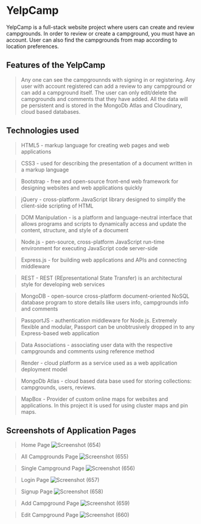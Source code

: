 # YelpCamp
YelpCamp is a full-stack website project where users can create and review campgrounds. In order to review or create a campground, you must have an account. User can also find the campgrounds from map according to location preferences.

## Features of the YelpCamp
> Any one can see the campgrounnds with signing in or registering.
> Any user with account registered can add a review to any campground or can add a campground itself.
> The user can only edit/delete the campgrounds and comments that they have added.
> All the data will pe persistent and is stored in the MongoDb Atlas and Cloudinary, cloud based databases.

## Technologies used
>HTML5 - markup language for creating web pages and web applications

>CSS3 - used for describing the presentation of a document written in a markup language

>Bootstrap - free and open-source front-end web framework for designing websites and web applications quickly

>jQuery - cross-platform JavaScript library designed to simplify the client-side scripting of HTML

>DOM Manipulation - is a platform and language-neutral interface that allows programs and scripts to dynamically access and update the content, structure, and style of a document

>Node.js - pen-source, cross-platform JavaScript run-time environment for executing JavaScript code server-side

>Express.js - for building web applications and APIs and connecting middleware

>REST - REST (REpresentational State Transfer) is an architectural style for developing web services

>MongoDB - open-source cross-platform document-oriented NoSQL database program to store details like users info, campgrounds info and comments

>PassportJS - authentication middleware for Node.js. Extremely flexible and modular, Passport can be unobtrusively dropped in to any Express-based web application

>Data Associations - associating user data with the respective campgrounds and comments using reference method

>Render - cloud platform as a service used as a web application deployment model

>MongoDb Atlas - cloud based data base used for storing collections: campgrounds, users, reviews.

>MapBox - Provider of custom online maps for websites and applications. In this project it is used for using cluster maps and pin maps.

## Screenshots of Application Pages
>Home Page
>![Screenshot (654)](https://github.com/SourabhMalviya9090/YelpCamp_FullStackProject/assets/142317647/6f5616fc-ac8b-40ff-94f7-2625d5ff341a)

>All Campgrounds Page
>![Screenshot (655)](https://github.com/SourabhMalviya9090/YelpCamp_FullStackProject/assets/142317647/e2e568e3-3bec-414a-94ad-e2d600e8ab12)

>Single Campground Page
>![Screenshot (656)](https://github.com/SourabhMalviya9090/YelpCamp_FullStackProject/assets/142317647/d9200e16-77bf-42d8-bcd6-588be724281d)

>Login Page
>![Screenshot (657)](https://github.com/SourabhMalviya9090/YelpCamp_FullStackProject/assets/142317647/ec92bd48-68ed-4c6f-a2c6-826837d97a1f)

>Signup Page
>![Screenshot (658)](https://github.com/SourabhMalviya9090/YelpCamp_FullStackProject/assets/142317647/af9a5415-b9fd-4f85-b532-cfe1f8d9c638)

> Add Campground Page
> ![Screenshot (659)](https://github.com/SourabhMalviya9090/YelpCamp_FullStackProject/assets/142317647/611c3a54-22cf-4466-abf3-b0dd874b3243)

> Edit Campground Page
> ![Screenshot (660)](https://github.com/SourabhMalviya9090/YelpCamp_FullStackProject/assets/142317647/863ea064-175a-4fcb-b6c5-051d5495cdb0)


